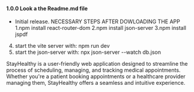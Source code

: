 #### 1.0.0 Look a the Readme.md file
* Initial release.
NECESSARY STEPS AFTER DOWLOADING THE APP
1.npm install react-router-dom
2.npm install json-server
3.npm install jspdf
4. start the vite server with: npm run dev
5. start the json-server with: npx json-server --watch db.json

StayHealthy is a user-friendly web application designed to streamline the process of scheduling, managing, and tracking medical appointments. Whether you're a patient booking appointments or a healthcare provider managing them, StayHealthy offers a seamless and intuitive experience.